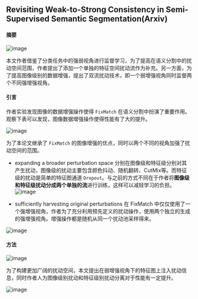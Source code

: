 ## Revisiting Weak-to-Strong Consistency in Semi-Supervised Semantic Segmentation(Arxiv)

#### 摘要

![image](https://user-images.githubusercontent.com/62278179/222645819-539e005c-b36c-4874-9016-97924b2bc04c.png)

本文作者借鉴了分类任务中的强弱视角进行监督学习，为了提高在语义分割中的扰动空间范围，作者提出了添加一个单独的特征空间扰动流作为补充。另一方面，为了提高图像级别的数据增强，提出了双流扰动技术，即一个弱增强视角同时监督两个不同强增强视角。

#### 引言

作者实验发现图像的数据增强操作使得 `FixMatch` 在语义分割中扮演了重要作用。观察下表可以发现，图像数据增强操作使得性能有了大的提升。

![image](https://user-images.githubusercontent.com/62278179/222647409-a644b644-ee83-4daa-995c-e59c34e9919a.png)

为了本论文继承了 `FixMatch` 的图像增强的优点，同时以两个不同的视角加强了扰动空间的范围。
- expanding a broader perturbation space
分别在图像级和特征级分别对其产生扰动，图像级的扰动主要包含颜色抖动、随机翻转、CutMix等。而特征级的扰动是简单的特征图通道 `Dropout`。与之前的方式不同在于作者将**图像级和特征级扰动分成两个单独的流**进行训练，这样可以减轻学习的负担。
![image](https://user-images.githubusercontent.com/62278179/222648494-4d3c2e5f-b95e-47f4-af4b-cfafdb6e8bb6.png)

- sufficiently harvesting original perturbations
在 FixMatch 中仅仅使用了一个强增强视角，作者为了充分利用预先定义的扰动操作，使用两个独立的生成的强增强视角。增强操作都是随机从同一个扰动池采样得来。

![image](https://user-images.githubusercontent.com/62278179/222649850-787083c1-c505-4e8f-ae38-6ecb495bb1ec.png)


#### 方法

![image](https://user-images.githubusercontent.com/62278179/222651423-52d0bbca-583d-42ab-b729-4a59458508dd.png)

为了构建更加广阔的扰动空间，本文提出在弱增强视角下的特征图上注入扰动信息，同时作者人为图像级别扰动和特征级别扰动分离对于性能有一定提升。

![image](https://user-images.githubusercontent.com/62278179/222652639-37fe8f9b-c125-4b9f-81b0-2da5e9a659dd.png)

